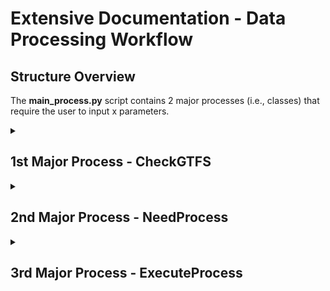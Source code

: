 # Extensive Documentation - Data Processing Workflow 

## Structure Overview
The **main_process.py** script contains 2 major processes (i.e., classes) that require the user to input x parameters.
<br>

<details><summary><h2>1st Major Process - CheckGTFS</h2></summary>

### A) Purpose
Checks for any updates static GTFS files relative to the date collection of the GTFS-RT. If there is an update, the process will download and create new GTFS routes and transit stops as csv and shapefiles in parallel. Having the appropriate shapefiles up-to-date are critical as it is used to calculate transit metrics downstream. 

### B) Function Details
With a total of 692 lines of code in the <strong>refine.py</strong> script, <strong>CheckGTFS</strong> class depends on two internal classes, which are <strong>GenCsvGTFS</strong> and <strong>GenShpGTFS</strong>. However, these classes are conditional indicating that they will only execute if an update is required. Otherwise, it will skip and proceed to the next workflow process. Parallel run-time varies on the number of cores (and CPU type) available and number of routes that represent the transit network. For Calgary Transit on an 8-core Intel Xeon machine, took about 50 minutes to complete. By comparison on a 96-core machine - 5 minutes to complete.  

### C) Dependencies
**Internal Classes**
<ol>
	<li><strong><i>GenCsvGTFS</i></strong>
		<ul>
			<li>Creates transit routes and stops as CSV files from the updated static GTFS files.</li>
		</ul>
	</li>
	<li><strong><i>GenShpGTFS</i></strong> 
		<ul><li>Creates transit routes (undissolved and undissolved) and stops as shapefiles stored in the <a href='../data/2_staging'>../data/2_staging</a> folder via Route and Stops, respectively.</li></ul>
	</li>
</ol>

**Utils:** discover_docs.py, parallelize.py, process_time.py

### D) Required Parameters
| Parameter | Type | Purpose |
| :-------: | ---- | ------- |
| ***main_link*** | Str | The main string of the main hyperlink (e.g., https://transitfeeds.com).|
| ***pattern_txt*** | Str | The pattern text of the entire hyperlink (not the main hyperlink). |
| ***hyperlink*** | Str | The entire hyperlink (e.g., https://transitfeeds.com/p/calgary-transit/238/latest/download). | 
| ***start_method*** | Str | The start method to initiate parallel processing (Linux set to "spawn" since it uses ArcPy, otherwise "fork"; Windows set to "spawn".) | 
| ***wkid*** | Str | Well-known ID of the spatial reference (e.g., 4326; 3857). |

### E) Step Details

Below are the backend steps (in order) briefly explained followed by a graphic that encapsulates it.
<ol>
	<li>Run <strong>CheckGTFS</strong>
		<ul>
			<li>Get inventory of GTFS-RT csv files that need to be processed (lines 554-578).</li>
			<li>Get the static GTFS files from the transit agency (lines 649-692).</li>
			<li>Create required directories if they don't exist and migrate GTFS-RT to specified date folder (lines 581-631).</li>
			<li>If there are no static GTFS files in specified date folder, download and extract updated version and proceed to GenCsvGTFS and GenShpGTFS class (lines 633-646).
		</ul>
	</li>
	<br>
	<li>If true, initiate <strong>GenCsvGTFS</strong>
		<ul>
			<li>Create sub-folders (TripIDs, Stops, Routes) in the 2_staging folder if it does not exist (lines 371-382)</li>
			<li>Read selected static GTFS files and create GTFS routes and transit stops as csv files in parallel (lines 477-525).</li>
		</ul>
	</li>
	<br>
	<li>If true, initiate <strong>GenShpGTFS</strong>
		<ul>
			<li>List csv files (lines 77-98 executed in line 53) and then create undissolved transit routes and transit stops (lines 184-207 executed in lines 56-59) in parallel.</li>
			<ul>
				<li>Restructure dataframe to identify which indices does each transit stop belong to to create undissolved and dissolved transit routes (lines 101-150).</li>
				<li>Create undissolved (i.e., individual line segment) transit route (lines 210-254).</li>
				<li>Create transit stops for each route (lines 257-286).</li>	
			</ul>
			<li>List recently created shapefiles (lines 289-309 executed in line 66) and then create in parallel dissolved transit routes as shapefiles (lines 318-329 executed in line 312-315 via lines 69-72).</li>
		</ul>
	</li>
</ol>
<br>
<br>
<p align='center'><img src='../../../img/process_refine.JPG' width='80%'/></p>
<br>
<br>
	
### F) Packages Used & Purpose
| Package | Purpose |
| :--------: | ------- |
|    re   | To compile regex expressions in a pattern text. |
| shutil  | To move GTFS-RT to its date folder where dated static GTFS files are stored. |
| zipfile | To unzip downloaded static GTFS files. |
| os.path | Create project sub-folders and sub-folder in the 2_staging folder, if they don't exist. |
| multiprocessing | In preparation for the parallel processing, use the cpu_count function to count how many CPUs available on the machine. |
| requests | Get hyperlinks and latest update from the transit feed supplying static GTFS files. |
| bs4 | Parsing html data into readable format via BeautifulSoup. |
| Pandas | Reading tables and csv files, and performing data engineering processes. |
| NumPy | Index searching and splitting list into nested arrays in preparation for parallel procesing. | 
| ArcGIS API for Python | Creating Polyline and Point geometries, converting to spatial dataframes and exporting to shapefiles in parallel. |
| ArcPy | Using the dissolve function in parallel to create dissolved transit routes. |
| time  | Formatting date string to month number. |
| tqdm | Progress bar. |

</details>

<details><summary><h2>2nd Major Process - NeedProcess</h2></summary>
	
### A) Purpose
Identifies which raw GTFS-RT csv file needs to be processed based on it not being labelled "complete." Additionally, it will be used to identify which static GTFS files need to be read. 

### B) Required Parameters
Only one parameter, ***main_folder***, is required. The ***main_folder*** is the directory (relative or absolute) path pointing to the folder where the raw near real-time GTFS csv file is hosted (before moving it to its GTFS static folder) and the GTFS static folder (formatted as date) containing static files (e.g., stops, routes, scheduled times). Assuming the folder directory structure remains the same, the parameter input would be: ***"../data/0_external/GTFS"***. 

### C) Packages Used & Purpose
	
| Package | Purpose |
| :----: | :----: | 
| discover_docs | Custom Python script to scan csv files and indicate whether it has been processed (i.e., complete) prior or not. | 

</details>

<details><summary><h2>3rd Major Process - ExecuteProcess</h2></summary>
	
### A) Purpose
This is the main GTFS workflow process that converts collected near real-time GTFS data into aggregated on-time performance metrics. The general workflow process are structured in the following ordered downstream: 

<ol>
<li>Create folder structure based on the GTFS-RT date within the GTFS main folder, if it does not exist.</li>
<li>Within the <strong>_spatial_and_dataeng_ops</strong> function that is run in parallel:</li>
<ul>
	<li>Perform spatial operations - identify precisely all vehicle locations collected over time.</li>
	<li>Perform Qa/Qc of the data - remove any unnecessary / junk data.</li>
	<li>Enrich the dataset with additional attributes.</li>
	<li>Perform Interpolation</li>
</ul>
<li>Run in parallel: refine & clean up any junk / unnecessary data in the interpolated files that has not been flagged earlier.</li>
<li>Run in parallel: the data aggregation process.</li>
</ol>
	
### B) Function Details
With a total of 478 lines of code in the ***transform.py*** script, ExecuteProcess class depends on 9 internal classes, which are: Ingestion, Maingeo, QaQc, RteEnricher, SpaceTimeInterp, AutoMake, ParallelPool, RefineInterp, and AggResults. Parallel run-time varies on the number of cores (and CPU type) available and number of routes that represent the transit network. For Calgary Transit on an 8-core Intel Xeon machine, took between 4 - 6 hours to complete. By comparison on a 96-core machine - 14.5 minutes to complete.

### C) Dependencies
**Internal Classes**
<ol>
	<li><strong><i>Ingestion</i></strong>
		<ul>
			<li>Identify which static GTFS files need to be read based on the same directory wherre the raw GTFS-RT csv file is located. Read GTFS-RT file that needs to be processed and appropriate static GTFS files. Create dataframe that matches each trip_id to the dissolved & undissolved routes and transit stops shapefiles.</li>
		</ul>
	</li>
	<br>
	<li><strong><i>AutoMake</i></strong> 
		<ul><li>Automatically creates sub-folders (e.g., "../data/2_staging/{folder_date}/{raw_date}")</li></ul>
	</li>
	<br>
	<li><strong><i>ParallelPool</i></strong>
		<ul>
			<li>Instantiating parallel processing via the Pool method.</li>
		</ul>
	</li>
	<br>
	<li><strong><i>Maingeo</i></li></strong>
		<ul><li>From the geoapi.py, it identifies the locations (i.e., snapping points) of the vehicles along the transit route.</li>
		</ul>
	</li>
	<br>
	<li><strong><i>QaQc</i></li></strong>
		<ul><li>From the qaqc.py, removes "hazardous" observations (if applicable) that can tarnish calculations of transit metrics downstream. Outputs cleaner dataframe (in memory & in storage through 3_interim folder) and reports how much data has been retained after cleaning.</li>
		</ul>
	</li>
	<br>
	<li><strong><i>RteEnricher</i></strong>
		<ul><li>Enriches the cleaner version of the individual transit route with additional attributes - mainly estimate vehicle movement type (stationary, movement, terminus) and set check points (validates quality of static GTFS via maximum stop sequence.).</li></ul>
	</li>
	<br>
	<li><strong><i>SpaceTimeInterp</i></strong>
	<ul><li>From the interpolate.py, performs spatio-temporal interpolation between consecutive pair (1st and 2nd recording at a time). Estimates projected travel speed & travel time to arrive stop_id destination, determines if it is on-time, late, or early.</li></ul>
	</li>
	<br>
	<li><strong><i>RefineInterp</i></strong>
	<ul><li>From the prep_agg_parallel.py, cleans out unwanted observations in all interpolated files in parallel prior to aggregation processing. Specifically, it investigates at beginning and terminus stops (typically found in loop routes) that may be geographically incorrect.</li></ul>
	</li>
	<br>
	<li><strong><i>AggResults</i></strong>
	<ul><li>From the aggregation.py, finalizes the interpolated (cleaned version) results and aggregates. More details on the aggregation can be found in section E.</li></ul>
	</li>
</ol>


### D) Required Parameters
| Parameter | Type | Purpose |
| :-------: | ---- | ------- |
| ***csv_inf*** | DataFrame | DataFrame that contains information of each raw GTFS-RT csv file to be processed.|
| ***start_method*** | Str | The start method to initiate parallel processing (Linux set to "spawn" since it uses ArcPy, otherwise "fork"; Windows set to "spawn".) | 
| ***wkid*** | Str | Well-known ID of the spatial reference (e.g., 4326; 3857). |

### E) Step Details
Below is a figure that encapsulates the backend processing steps to converting raw GTFS-RT csv files to data aggregation. 
<br>
<br>
<p align='center' width='500px'><img src='../../../img/gtfs_process_high_level.JPG'/></p>



</details>
